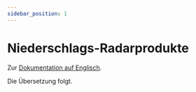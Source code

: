 ```yaml
---
sidebar_position: 1
---
```


# Niederschlags-Radarprodukte

Zur [Dokumentation auf Englisch](https://opendatadocs.meteoswiss.ch/d-radar-data/d1-precipitation-radar-products).

Die Übersetzung folgt.
